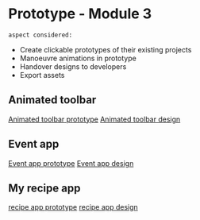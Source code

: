 # Prototype - Module 3
	aspect considered:
* Create clickable prototypes of their existing projects
* Manoeuvre animations in prototype
* Handover designs to developers
* Export assets

## Animated toolbar
[Animated toolbar prototype](https://www.figma.com/proto/h4DCxREaq0MU7Pk32L1Ms1/MODULE-3?page-id=1%3A5&node-id=76%3A2802&viewport=135%2C552%2C0.07&scaling=min-zoom)
[Animated toolbar design](https://www.figma.com/file/h4DCxREaq0MU7Pk32L1Ms1/MODULE-3?node-id=76%3A2802)

## Event app
[Event app prototype](https://www.figma.com/proto/h4DCxREaq0MU7Pk32L1Ms1/MODULE-3?page-id=37%3A3561&node-id=66%3A1203&viewport=536%2C-2071%2C1.38&scaling=scale-down&starting-point-node-id=48%3A1949)
[Event app design](https://www.figma.com/file/h4DCxREaq0MU7Pk32L1Ms1/MODULE-3?node-id=48%3A1949)

## My recipe app
[recipe app prototype](https://www.figma.com/proto/h4DCxREaq0MU7Pk32L1Ms1/MODULE-3?page-id=76%3A2820&node-id=76%3A2823&viewport=577%2C231%2C0.08&scaling=scale-down&starting-point-node-id=76%3A2821)
[recipe app design](https://www.figma.com/file/h4DCxREaq0MU7Pk32L1Ms1/MODULE-3?node-id=76%3A2819)